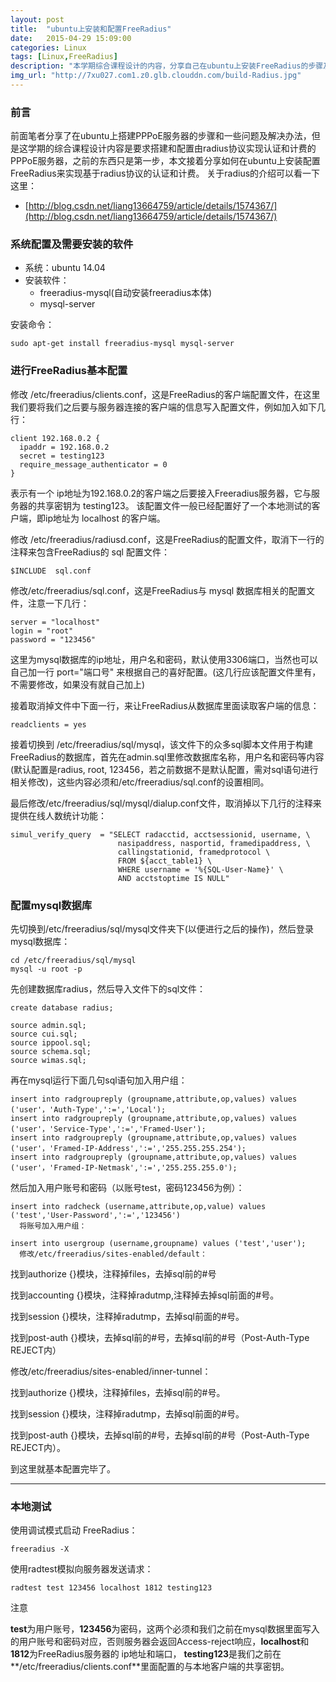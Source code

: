 ```yaml
---
layout: post
title:  "ubuntu上安装和配置FreeRadius"
date:   2015-04-29 15:09:00
categories: Linux
tags: [Linux,FreeRadius]
description: "本学期综合课程设计的内容，分享自己在ubuntu上安装FreeRadius的步骤及遇到的问题，系统为Ubuntu 14.04，数据库选用用mysql"
img_url: "http://7xu027.com1.z0.glb.clouddn.com/build-Radius.jpg"
---
```


### 前言

前面笔者分享了在ubuntu上搭建PPPoE服务器的步骤和一些问题及解决办法，但是这学期的综合课程设计内容是要求搭建和配置由radius协议实现认证和计费的PPPoE服务器，之前的东西只是第一步，本文接着分享如何在ubuntu上安装配置FreeRadius来实现基于radius协议的认证和计费。
关于radius的介绍可以看一下这里：

+ [http://blog.csdn.net/liang13664759/article/details/1574367/](http://blog.csdn.net/liang13664759/article/details/1574367/)

<!-- more -->

### 系统配置及需要安装的软件

+ 系统：ubuntu 14.04
+ 安装软件：
    + freeradius-mysql(自动安装freeradius本体)
    + mysql-server

安装命令：

    sudo apt-get install freeradius-mysql mysql-server

### 进行FreeRadius基本配置

修改 /etc/freeradius/clients.conf，这是FreeRadius的客户端配置文件，在这里我们要将我们之后要与服务器连接的客户端的信息写入配置文件，例如加入如下几行：

    client 192.168.0.2 {
      ipaddr = 192.168.0.2
      secret = testing123
      require_message_authenticator = 0
    }

表示有一个 ip地址为192.168.0.2的客户端之后要接入Freeradius服务器，它与服务器的共享密钥为 testing123。
该配置文件一般已经配置好了一个本地测试的客户端，即ip地址为 localhost 的客户端。

修改 /etc/freeradius/radiusd.conf，这是FreeRadius的配置文件，取消下一行的注释来包含FreeRadius的 sql 配置文件：

    $INCLUDE  sql.conf

修改/etc/freeradius/sql.conf，这是FreeRadius与 mysql 数据库相关的配置文件，注意一下几行：

    server = "localhost"
    login = "root"
    password = "123456"

这里为mysql数据库的ip地址，用户名和密码，默认使用3306端口，当然也可以自己加一行 port="端口号" 来根据自己的喜好配置。(这几行应该配置文件里有，不需要修改，如果没有就自己加上)

接着取消掉文件中下面一行，来让FreeRadius从数据库里面读取客户端的信息：

    readclients = yes

接着切换到 /etc/freeradius/sql/mysql，该文件下的众多sql脚本文件用于构建FreeRadius的数据库，首先在admin.sql里修改数据库名称，用户名和密码等内容(默认配置是radius, root, 123456，若之前数据不是默认配置，需对sql语句进行相关修改)，这些内容必须和/etc/freeradius/sql.conf的设置相同。

最后修改/etc/freeradius/sql/mysql/dialup.conf文件，取消掉以下几行的注释来提供在线人数统计功能：

    simul_verify_query  = "SELECT radacctid, acctsessionid, username, \
                            nasipaddress, nasportid, framedipaddress, \
                            callingstationid, framedprotocol \
                            FROM ${acct_table1} \
                            WHERE username = '%{SQL-User-Name}' \
                            AND acctstoptime IS NULL"


### 配置mysql数据库

先切换到/etc/freeradius/sql/mysql文件夹下(以便进行之后的操作)，然后登录mysql数据库：

    cd /etc/freeradius/sql/mysql
    mysql -u root -p

先创建数据库radius，然后导入文件下的sql文件：

    create database radius;

    source admin.sql;
    source cui.sql;
    source ippool.sql;
    source schema.sql;
    source wimas.sql;

再在mysql运行下面几句sql语句加入用户组：

    insert into radgroupreply (groupname,attribute,op,values) values ('user'，'Auth-Type',':=','Local');
    insert into radgroupreply (groupname,attribute,op,values) values ('user'，'Service-Type',':=','Framed-User');
    insert into radgroupreply (groupname,attribute,op,values) values ('user'，'Framed-IP-Address',':=','255.255.255.254');
    insert into radgroupreply (groupname,attribute,op,values) values ('user'，'Framed-IP-Netmask',':=','255.255.255.0');

然后加入用户账号和密码（以账号test，密码123456为例）：

    insert into radcheck (username,attribute,op,value) values ('test','User-Password',':=','123456')
      将账号加入用户组：

    insert into usergroup (username,groupname) values ('test','user');
      修改/etc/freeradius/sites-enabled/default：

找到authorize {}模块，注释掉files，去掉sql前的#号

找到accounting {}模块，注释掉radutmp,注释掉去掉sql前面的#号。

找到session {}模块，注释掉radutmp，去掉sql前面的#号。

找到post-auth {}模块，去掉sql前的#号，去掉sql前的#号（Post-Auth-Type REJECT内）

修改/etc/freeradius/sites-enabled/inner-tunnel：

找到authorize {}模块，注释掉files，去掉sql前的#号。

找到session {}模块，注释掉radutmp，去掉sql前面的#号。

找到post-auth {}模块，去掉sql前的#号，去掉sql前的#号（Post-Auth-Type REJECT内）。


到这里就基本配置完毕了。

***

### 本地测试

使用调试模式启动 FreeRadius：

    freeradius -X

使用radtest模拟向服务器发送请求：

    radtest test 123456 localhost 1812 testing123

注意

**test**为用户账号，**123456**为密码，这两个必须和我们之前在mysql数据里面写入的用户账号和密码对应，否则服务器会返回Access-reject响应，**localhost**和**1812**为FreeRadius服务器的 ip地址和端口，
**testing123**是我们之前在**/etc/freeradius/clients.conf**里面配置的与本地客户端的共享密钥。